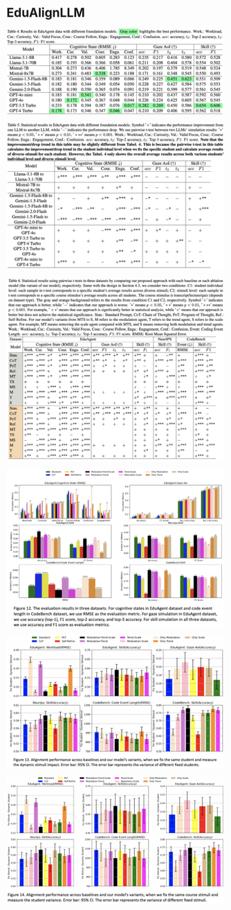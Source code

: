 # EduAlignLLM

![Table4](./Table4.png)

![Table5](./Table5.png)

![Table6](./Table6.png)

![Figure12](./Figure12.png)

![Figure13](./Figure13.png)

![Figure14](./Figure14.png)





<!-- 

<p align="center">
<img src="./image/Table1_improved.png" alt="Table 1 Improved" width="600" height="920">
</p>

-->
